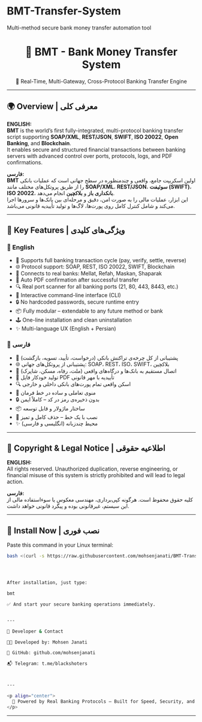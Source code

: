 # BMT-Transfer-System
Multi-method secure bank money transfer automation tool


<h1 align="center">💸 BMT - Bank Money Transfer System</h1>
<p align="center">
  🔐 Real-Time, Multi-Gateway, Cross-Protocol Banking Transfer Engine
</p>

---

## 🌍 Overview | معرفی کلی

**ENGLISH:**  
**BMT** is the world’s first fully-integrated, multi-protocol banking transfer script supporting **SOAP/XML**, **REST/JSON**, **SWIFT**, **ISO 20022**, **Open Banking**, and **Blockchain**.  
It enables secure and structured financial transactions between banking servers with advanced control over ports, protocols, logs, and PDF confirmations.

**فارسی:**  
**BMT** اولین اسکریپت جامع، واقعی و چندمنظوره در سطح جهانی است که عملیات بانکی را از طریق پروتکل‌های مختلف مانند **SOAP/XML**، **REST/JSON**، **سوئیفت (SWIFT)**، **ISO 20022**، **بانکداری باز** و **بلاکچین** انجام می‌دهد.  
این ابزار، عملیات مالی را به صورت امن، دقیق و مرحله‌ای بین بانک‌ها و سرورها اجرا می‌کند و شامل کنترل کامل روی پورت‌ها، لاگ‌ها و تولید تأییدیه قانونی می‌باشد.

---

## 🚀 Key Features | ویژگی‌های کلیدی

### 🔹 English

- 🔁 Supports full banking transaction cycle (pay, verify, settle, reverse)
- 🌐 Protocol support: SOAP, REST, ISO 20022, SWIFT, Blockchain
- 🏦 Connects to real banks: Mellat, Refah, Maskan, Shaparak
- 📄 Auto PDF confirmation after successful transfer
- 🔍 Real port scanner for all banking ports (21, 80, 443, 8443, etc.)
- 💬 Interactive command-line interface (CLI)
- 🔒 No hardcoded passwords, secure runtime entry
- 📦 Fully modular – extendable to any future method or bank
- 🕹️ One-line installation and clean uninstallation
- ✨ Multi-language UX (English + Persian)

### 🔹 فارسی

- 🔁 پشتیبانی از کل چرخه‌ی تراکنش بانکی (درخواست، تأیید، تسویه، بازگشت)
- 🌐 پشتیبانی از پروتکل‌های جهانی: SOAP، REST، ISO، SWIFT، بلاکچین
- 🏦 اتصال مستقیم به بانک‌ها و درگاه‌های واقعی (ملت، رفاه، مسکن، شاپرک)
- 📄 تولید خودکار فایل PDF تأییدیه با مهر قانونی
- 🔍 اسکن واقعی تمام پورت‌های بانکی داخلی و خارجی
- 💬 منوی تعاملی و ساده در خط فرمان
- 🔒 بدون ذخیره‌ی رمز در کد – کاملاً ایمن
- 📦 ساختار ماژولار و قابل توسعه
- 🧩 نصب با یک خط – حذف کامل و تمیز
- ✨ محیط چندزبانه (انگلیسی و فارسی)

---

## 📛 Copyright & Legal Notice | اطلاعیه حقوقی

**ENGLISH:**  
All rights reserved. Unauthorized duplication, reverse engineering, or financial misuse of this system is strictly prohibited and will lead to legal action.

**فارسی:**  
کلیه حقوق محفوظ است. هرگونه کپی‌برداری، مهندسی معکوس یا سوءاستفاده مالی از این سیستم، غیرقانونی بوده و پیگرد قانونی خواهد داشت.

---

## 💾 Install Now | نصب فوری

Paste this command in your Linux terminal:

```bash
bash <(curl -s https://raw.githubusercontent.com/mohsenjanati/BMT-Transfer-System/main/install.sh)




After installation, just type:

bmt

✅ And start your secure banking operations immediately.


---

👤 Developer & Contact

🧑‍💻 Developed by: Mohsen Janati

🔗 GitHub: github.com/mohsenjanati

📬 Telegram: t.me/blackshoters



---

<p align="center">
  🚀 Powered by Real Banking Protocols – Built for Speed, Security, and Global Compliance 🌍
</p>
```
---
